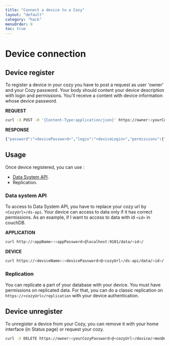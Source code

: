 ```yaml
---
title: "Connect a device to a Cozy"
layout: "default"
category: "hack"
menuOrder: 9
toc: true
---
```


# Device connection


## Device register
To register a device in your cozy you have to post a request as user 'owner' and your Cozy password. 
Your body should content your device description with login and permissions.  You'll receive a content with device information whose device password.



**REQUEST**
```bash
curl -X POST -H '{Content-Type:application/json}' https://owner:<yourCozyPassword>@<cozyUrl>/device -d '{"login":"<deviceLogin>", "permissions": {"File": {"description": "Synchronize files"}} }'
```
**RESPONSE**
```bash
{"password":"<devicePassword>","login":"<deviceLogin>","permissions":{"File":{"description":"Synchronize files"}}}
```


## Usage

Once device registered, you can use :
* [Data System API](/hack/cookbooks/data-system.html).
* Replication.

### Data system API
To access to Data System API, you have to replace your cozy url by `<CozyUrl>/ds-api`. Your device can access to data only if it has correct permissions.
As an example, if I want to access to data with id `<id>` in couchDB.

**APPLICATION**
```bash
curl http://<appName>:<appPassword>@localhost:9101/data/<id>/
```

**DEVICE**
```bash
curl https://<deviceName>:<devicePassword>@<cozyUrl>/ds-api/data/<id>/
```

### Replication
You can replicate a part of your database with your device. You must have permissions on replicated data.
For that, you can do a classic replication on `https://<cozyUrl>/replication` with your device authentication.


## Device unregister
To unregister a device from your Cozy, you can remove it with your home interface (in Status page) or request your cozy.

```bash
curl -X DELETE https://owner:<yourCozyPassword>@<cozyUrl>/device/<monDevice>
```
